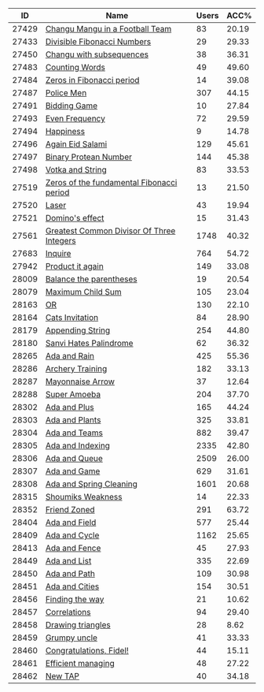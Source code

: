 | ID | Name | Users | ACC% |
|---|---|---|---|
| 27429 | [Changu Mangu in a Football Team](https://www.spoj.com/problems/VECTAR13) | 83 | 20.19 |
| 27433 | [Divisible Fibonacci Numbers](https://www.spoj.com/problems/DIVFIBS2) | 29 | 29.33 |
| 27450 | [Changu with subsequences](https://www.spoj.com/problems/VECTAR14) | 38 | 36.31 |
| 27483 | [Counting Words](https://www.spoj.com/problems/REDRONESIA) | 49 | 49.60 |
| 27484 | [Zeros in Fibonacci period](https://www.spoj.com/problems/Z124) | 14 | 39.08 |
| 27487 | [Police Men](https://www.spoj.com/problems/POLICEMEN) | 307 | 44.15 |
| 27491 | [Bidding Game](https://www.spoj.com/problems/BIDGAME) | 10 | 27.84 |
| 27493 | [Even Frequency](https://www.spoj.com/problems/EVENFRQ) | 72 | 29.59 |
| 27494 | [Happiness](https://www.spoj.com/problems/HAPPINESS) | 9 | 14.78 |
| 27496 | [Again Eid Salami](https://www.spoj.com/problems/EIDSALAMI2) | 129 | 45.61 |
| 27497 | [Binary Protean Number](https://www.spoj.com/problems/BINPRNUM) | 144 | 45.38 |
| 27498 | [Votka and String](https://www.spoj.com/problems/VOTAS) | 83 | 33.53 |
| 27519 | [Zeros of the fundamental Fibonacci period](https://www.spoj.com/problems/Z124H) | 13 | 21.50 |
| 27520 | [Laser](https://www.spoj.com/problems/LAS) | 43 | 19.94 |
| 27521 | [Domino's effect](https://www.spoj.com/problems/DOM) | 15 | 31.43 |
| 27561 | [Greatest Common Divisor Of Three Integers](https://www.spoj.com/problems/GDCOFTI) | 1748 | 40.32 |
| 27683 | [Inquire](https://www.spoj.com/problems/UFPR14D) | 764 | 54.72 |
| 27942 | [Product it again](https://www.spoj.com/problems/PROD1GCD) | 149 | 33.08 |
| 28009 | [Balance the parentheses](https://www.spoj.com/problems/BALANCE1PARA) | 19 | 20.54 |
| 28079 | [Maximum Child Sum](https://www.spoj.com/problems/MAXCHILDSUM) | 105 | 23.04 |
| 28163 | [OR](https://www.spoj.com/problems/EXPOR) | 130 | 22.10 |
| 28164 | [Cats Invitation](https://www.spoj.com/problems/CATINV) | 84 | 28.90 |
| 28179 | [Appending String](https://www.spoj.com/problems/GOC11A) | 254 | 44.80 |
| 28180 | [Sanvi Hates Palindrome](https://www.spoj.com/problems/GOC11B) | 62 | 36.32 |
| 28265 | [Ada and Rain](https://www.spoj.com/problems/ADARAIN) | 425 | 55.36 |
| 28286 | [Archery Training](https://www.spoj.com/problems/BLMIRINA) | 182 | 33.13 |
| 28287 | [Mayonnaise Arrow](https://www.spoj.com/problems/BLMIRANA) | 37 | 12.64 |
| 28288 | [Super Amoeba](https://www.spoj.com/problems/BLAMOEBA) | 204 | 37.70 |
| 28302 | [Ada and Plus](https://www.spoj.com/problems/ADAPLUS) | 165 | 44.24 |
| 28303 | [Ada and Plants](https://www.spoj.com/problems/ADAPLANT) | 325 | 33.81 |
| 28304 | [Ada and Teams](https://www.spoj.com/problems/ADATEAMS) | 882 | 39.47 |
| 28305 | [Ada and Indexing](https://www.spoj.com/problems/ADAINDEX) | 2335 | 42.80 |
| 28306 | [Ada and Queue](https://www.spoj.com/problems/ADAQUEUE) | 2509 | 26.00 |
| 28307 | [Ada and Game](https://www.spoj.com/problems/ADAGAME) | 629 | 31.61 |
| 28308 | [Ada and Spring Cleaning](https://www.spoj.com/problems/ADACLEAN) | 1601 | 20.68 |
| 28315 | [Shoumiks Weakness](https://www.spoj.com/problems/WEAKSMK) | 14 | 22.33 |
| 28352 | [Friend Zoned](https://www.spoj.com/problems/FRNDZND) | 291 | 63.72 |
| 28404 | [Ada and Field](https://www.spoj.com/problems/ADAFIELD) | 577 | 25.44 |
| 28409 | [Ada and Cycle](https://www.spoj.com/problems/ADACYCLE) | 1162 | 25.65 |
| 28413 | [Ada and Fence](https://www.spoj.com/problems/ADAFENCE) | 45 | 27.93 |
| 28449 | [Ada and List](https://www.spoj.com/problems/ADALIST) | 335 | 22.69 |
| 28450 | [Ada and Path](https://www.spoj.com/problems/ADAPATH) | 109 | 30.98 |
| 28451 | [Ada and Cities](https://www.spoj.com/problems/ADACITY) | 154 | 30.51 |
| 28456 | [Finding the way](https://www.spoj.com/problems/TAP2016B) | 21 | 10.62 |
| 28457 | [Correlations](https://www.spoj.com/problems/TAP2016C) | 94 | 29.40 |
| 28458 | [Drawing triangles](https://www.spoj.com/problems/TAP2016D) | 28 | 8.62 |
| 28459 | [Grumpy uncle](https://www.spoj.com/problems/TAP2016E) | 41 | 33.33 |
| 28460 | [Congratulations, Fidel!](https://www.spoj.com/problems/TAP2016F) | 44 | 15.11 |
| 28461 | [Efficient managing](https://www.spoj.com/problems/TAP2016G) | 48 | 27.22 |
| 28462 | [New TAP](https://www.spoj.com/problems/TAP2016H) | 40 | 34.18 |
